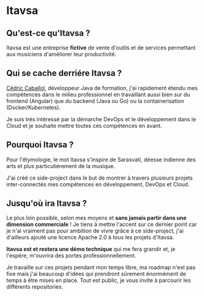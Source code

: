 # Itavsa

## Qu'est-ce qu'Itavsa ?

Itavsa est une entreprise **fictive** de vente d'outils et de services permettant aux musiciens d'améliorer leur productivité.

## Qui se cache derriére Itavsa ?

[Cédric Caballol](https://www.linkedin.com/in/c%C3%A9dric-caballol-6872b0159/), développeur Java de formation, j'ai rapidement étendu mes compétences dans le milieu professionnel en travaillant aussi bien sur du frontend (Angular) que du backend (Java ou Go) ou la containerisation (Docker/Kubernetes). 

Je suis trés intéressé par la démarche DevOps et le développement dans le Cloud et je souhaite mettre toutes ces compétences en avant.

## Pourquoi Itavsa ?

Pour l'étymologie, le mot Itavsa s'inspire de Sarasvati, déesse indienne des arts et plus particuliérement de la musique.

J'ai créé ce side-project dans le but de montrer à travers plusieurs projets inter-connectés mes compétences en développement, DevOps et Cloud.

## Jusqu'où ira Itavsa ?

Le plus loin possible, selon mes moyens et **sans jamais partir dans une dimension commerciale** ! Je tiens à mettre l'accent sur ce dernier point car je n'ai vraiment pas pour ambition de vivre grâce à ce side-project, j'ai d'ailleurs ajouté une licence Apache 2.0 à tous les projets d'Itavsa.

**Itavsa est et restera une démo technique** qui me fera grandir et, je l'espére, m'ouvrira des portes professionnellement.

Je travaille sur ces projets pendant mon temps libre, ma roadmap n'est pas fixe mais j'ai beaucoup d'idées qui prendront sûrement énormément de temps à être mises en place. Tout est public, je vous invite à parcourir les différents repositories.

